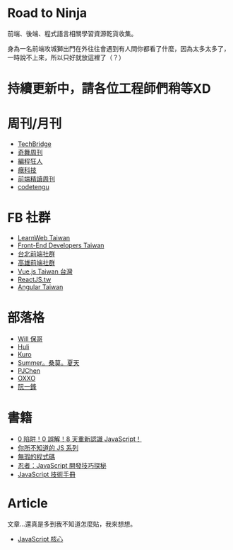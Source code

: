 # Road to Ninja
前端、後端、程式語言相關學習資源乾貨收集。

身為一名前端攻城獅出門在外往往會遇到有人問你都看了什麼，因為太多太多了，一時說不上來，所以只好就放這裡了（？）

# 持續更新中，請各位工程師們稍等XD

# 周刊/月刊

- [TechBridge](http://weekly.techbridge.cc/)
- [奇舞周刊](https://weekly.75team.com/)
- [編程狂人](https://www.tuicool.com/mags)
- [癮科技](https://www.cool3c.com/search/%E7%A8%8B%E5%BC%8F)
- [前端精讀周刊](https://github.com/dt-fe/weekly)
- [codetengu](https://weekly.codetengu.com/)

# FB 社群

- [LearnWeb Taiwan](https://www.facebook.com/groups/LearnWeb.Taiwan/)
- [Front-End Developers Taiwan](https://www.facebook.com/groups/f2e.tw/)
- [台北前端社群](https://www.facebook.com/groups/f2e.taipei/)
- [高雄前端社群](https://www.facebook.com/groups/358503154261390)
- [Vue.js Taiwan 台灣](https://www.facebook.com/groups/vuejs.tw/)
- [ReactJS.tw](https://www.facebook.com/groups/reactjs.tw/)
- [Angular Taiwan](https://www.facebook.com/groups/augularjs.tw/)

# 部落格

- [Will 保哥](https://blog.miniasp.com/)
- [Huli](https://blog.huli.tw/)
- [Kuro](https://kuro.tw/)
- [Summer。桑莫。夏天](https://cythilya.github.io/)
- [PJChen](https://pjchender.blogspot.com/)
- [OXXO](https://www.oxxostudio.tw/)
- [阮一鋒](http://www.ruanyifeng.com/blog/)

# 書籍

- [0 陷阱！0 誤解！8 天重新認識 JavaScript！](https://www.tenlong.com.tw/products/9789864344130)
- [你所不知道的 JS 系列](https://www.tenlong.com.tw/products/9789863479666)
- [無瑕的程式碼](https://www.tenlong.com.tw/products/9789862017050)
- [忍者：JavaScript 開發技巧探秘](https://www.tenlong.com.tw/products/9789864342525)
- [JavaScript 技術手冊](https://www.tenlong.com.tw/products/9789865023188)

# Article
文章...還真是多到我不知道怎麼貼，我來想想。

- [JavaScript 核心](http://notepad.yehyeh.net/Content/WebDesign/Javascript/ECMA/Core/JavaScriptCore.php)
